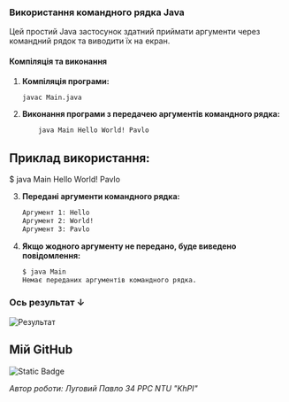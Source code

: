 ### Використання командного рядка Java

Цей простий Java застосунок здатний приймати аргументи через командний рядок та виводити їх на екран.

#### Компіляція та виконання

1. **Компіляція програми:**
   ```bash
   javac Main.java
    ```

2. **Виконання програми з передачею аргументів командного рядка:**

    ```bash
        java Main Hello World! Pavlo
    ```

## Приклад використання:

$ java Main Hello World! Pavlo 

3. **Передані аргументи командного рядка:**

    ```bash
    Аргумент 1: Hello
    Аргумент 2: World!
    Аргумент 3: Pavlo
    ```

4. **Якщо жодного аргументу не передано, буде виведено повідомлення:**

    ```bash
    $ java Main
    Немає переданих аргументів командного рядка.
    ```

### Ось результат ↓

![Результат](/img/result.jpeg)

## Мій GitHub

![Static Badge](https://img.shields.io/badge/GitHub-181717?style=plastic&logo=GitHub&labelColor=black&color=white&link=https%3A%2F%2Fgithub.com%2FPavlitoo)


*Автор роботи: Луговий Павло 34  PPC NTU "KhPI"*